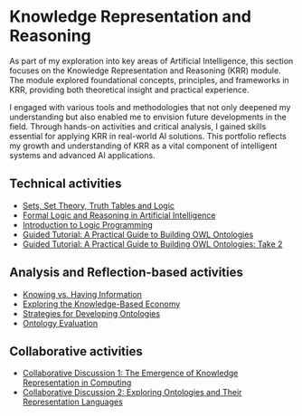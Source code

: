 
# Knowledge Representation and Reasoning

As part of my exploration into key areas of Artificial Intelligence, this section focuses on the Knowledge Representation and Reasoning (KRR) module. The module explored foundational concepts, principles, and frameworks in KRR, providing both theoretical insight and practical experience. 

I engaged with various tools and methodologies that not only deepened my understanding but also enabled me to envision future developments in the field. Through hands-on activities and critical analysis, I gained skills essential for applying KRR in real-world AI solutions. This portfolio reflects my growth and understanding of KRR as a vital component of intelligent systems and advanced AI applications.

## Technical activities

- [Sets, Set Theory, Truth Tables and Logic](unit02/sets_an_truthtables.md)
- [Formal Logic and Reasoning in Artificial Intelligence](unit03/formal_logic_and_reasoning.md)
- [Introduction to Logic Programming](unit04/intro_to_logic_programming.md)
- [Guided Tutorial: A Practical Guide to Building OWL Ontologies](unit08/ontology_development.md)
- [Guided Tutorial: A Practical Guide to Building OWL Ontologies: Take 2](unit10/ontology_development_take_2.md)

## Analysis and Reflection-based activities
- [Knowing vs. Having Information](unit01/knowing_vs_having_info.md)
- [Exploring the Knowledge-Based Economy](unit05/knowledge_based_economies.md)
- [Strategies for Developing Ontologies](unit06/strategies_for_developing_ontologies.md)
- [Ontology Evaluation](unit11/ontology_evaluation.md)

## Collaborative activities
- [Collaborative Discussion 1: The Emergence of Knowledge Representation in Computing](unit03/collaborative_discussion_1.md)
- [Collaborative Discussion 2: Exploring Ontologies and Their Representation Languages](unit11/collaborative_discussion_2.md)
